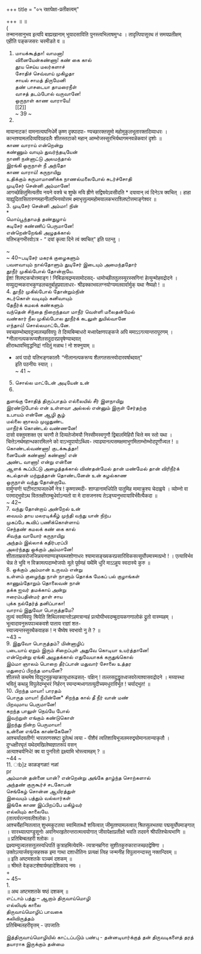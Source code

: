 +++
title = "०५ रक्षापेक्षा-प्रतीक्षत्वम्"

+++
॥ ॥   
(   
तन्मानसानुभव इत्यपि बाह्यखानाम् भूयादसाविति पुनस्त्वभिलाषमुग्धः । तादृत्पिपासुरथ तं समयप्रतीक्षम्   
एहीति पङ्कजसरः चरमीडते व ॥   
1. மாயக்கூத்தா! வாமனா!   
வினையேன்கண்ணா! கண் கை கால்   
தூய செய்ய மலர்களாச்   
சோதிச் செவ்வாய் முகிழதா   
சாயல் சாமத் திருமேனி   
தண் பாசடையா தாமரைநீள்   
வாசத் தடம்போல் வருவானே!   
ஒருநாள் காண வாராயே!   
[[2]]  
~ 39 ~   
2.   
मायानाटक! वामनात्यघनिधेर्मे कृष्ण दृक्पादपा- ण्यच्छारक्तसुमो महोमुकुलभूतारक्तदिव्याधरः । कान्तश्यामलदिव्यविग्रहदलैः शीतस्तटाको महान् आम्भोजस्सुरभिर्यथागमनवन्नेकवारं दृशोः ॥   
காண வாராய் என்றென்று   
கண்ணும் வாயும் துவர்ந்தடியேன்   
நாணி நன்னாட்டு அலமந்தால்   
இரங்கி ஒருநாள் நீ அந்தோ   
காண வாராய்! கருநாயிறு   
உதிக்கும் கருமாமாணிக்க நாணல்மலைபோல் சுடர்ச்சோதி   
முடிசேர் சென்னி அம்மானே!   
आगच्छेक्षितुमित्यतीव नयने वक्त्रे च शुष्के मयि ह्रीणे सद्विषयेऽवसीदति * दयावान् त्वं दिनेऽत्र क्वचित् । हाहा याह्युदितासितारुणमहानीलाभिनव्योत्तम क्ष्माभृत्तुल्यमहोमयालकभराश्लिष्टोत्तमाङ्गेश्वर ॥   
3. முடிசேர் சென்னி அம்மா! நின்   
*   
மொய்பூந்தாமத் தண்துழாய்   
கடிசேர் கண்ணிப் பெருமானே!   
என்றென்றேங்கி அழுதக்கால்   
यतिभङ्गभीरवोऽत्र - “ दयां कृत्वा दिने त्वं क्वचित्” इति पठन्तु ।   

~   
~ 40~படிசேர் மகரக் குழைகளும்   
பவளவாயும் நால்தோளும் துடிசேர் இடையும் அமைந்ததோர்   
தூநீர் முகில்போல் தோன்றாயே.   
ईश! श्लिष्टकचोत्तमाङ्ग ! निबिडत्वद्रम्यसामोदसद्- धामोच्छीततुलस्युरस्स्रगिन! हेत्युन्मोहवद्रोदने । मय्युद्यन्मकराभकुण्डलचतुर्बाहुप्रवालाधर- श्रीढक्काभवलग्नयोग्यमलवार्वार्मुक् यथा नैष्यहो ! ॥   
4. தூநீர் முகில்போல் தோன்றும்நின்   
சுடர்கொள் வடிவும் கனிவாயும்   
தேநீர்க் கமலக் கண்களும்   
வந்தென் சிந்தை நிறைந்தவா மாநீர் வெள்ளி மலைதன்மேல்   
வண்கார் நீல முகில்போல தூநீர்க் கடலுள் துயில்வானே   
எந்தாய்! சொல்லமாட்டேனே.   
स्वच्छाम्भोब्दवदुज्वलच्छविवपुः ते दिव्यबिम्बाधरो मध्वापेक्षणपङ्कजे अपि ममाऽऽगत्यान्तरापूरणम् । *नीलानल्पकरूप्यशैलसदुदारप्रावृषेण्याब्दवत्   
क्षीराब्धावभिवृद्धनिद्र! गदितुं मन्नाथ ! नो शक्नुयाम् ॥   
* अयं पादो यतिभङ्गकातरैः “नीलानल्पकरूप्य शैलगतसत्स्वोदारवर्षाब्दवत्"   
इति पठनीयः स्यात् ।   
~ 41 ~   
5. சொல்ல மாட்டேன் அடியேன் உன்   
6.   
துளங்கு சோதித் திருப்பாதம் எல்லையில் சீர் இளநாயிறு   
இரண்டுபோல் என் உள்ளவா அல்லல் என்னும் இருள் சேர்தற்கு   
உபாயம் என்னே ஆழி சூழ்   
மல்லை ஞாலம் முழுதுண்ட   
மாநீர்க் கொண்டல் வண்ணனே!   
दासो वक्तुमशक्त एव चरणौ ते दिव्यतेजोमयौ निस्सीमस्वगुणौ द्विबालमिहिरौ चित्ते मम स्तो यथा । चित्तेऽनर्थमहान्धकारमिलने को वाऽभ्युपायोऽब्धिव- त्याढ्यानल्पसमक्षमाभुगमिताम्भोम्भोदपूर्णोज्वल ! ॥   
கொண்டல்வண்ணா! குடக்கூத்தா!   
னையேன் கண்ணா! கண்ணா! என்   
அண்ட வாணா! என்று என்னை   
ஆளக் கூப்பிட்டு அழைத்தக்கால் விண்தன்மேல் தான் மண்மேல் தான் விரிநீர்க் கடல்தான் மற்றுத்தான் தொண்டனேன் உன் கழல்காண   
ஒருநாள் வந்து தோன்றாயே.   
वार्मुग्वर्ण! घटीनटाघजलधेर्मे नेत्र ! कृष्णास्मदी- शाण्डानामधिपेति पातुमिह मामाक्रुश्य चेदाह्वये । व्योम्नो वा परमाद्भुवोऽथ विततक्षीराम्बुधेर्वाऽन्यतो वा मे दासजनस्य तेऽङ्घ्यनुभवायाविर्भवैत्यैकदा ॥   
~ 42~   
7. வந்து தோன்றாய் அன்றேல் உன்   
வையம் தாய மலரடிக்கீழ் முந்தி வந்து யான் நிற்ப   
முகப்பே கூவிப் பணிக்கொள்ளாய்   
செந்தண் கமலக் கண் கை கால்   
சிவந்த வாயோர் கருநாயிறு   
அந்தம் இல்லாக் கதிர்பரப்பி   
அலர்ந்தது ஒக்கும் அம்மானே!   
शीताताम्रसरोजजिन्नयनपाण्यङ्घ्यब्जशोणाधरः श्यामासङ्ख्यकरप्रसारिविकसत्सूर्योपमास्मत्प्रभो ! । एत्याविर्भव चेन्न ते भुवि न विक्रामत्पदाम्भोजयोः मूले पूर्वमहं यथैमि धुरि माऽऽहूय स्वदास्ये कुरु ॥   
8. ஒக்கும் அம்மான் உருவம் என்று   
உள்ளம் குழைந்து நாள் நாளும் தொக்க மேகப் பல் குழாங்கள்   
காணும்தோறும் தொலைவன் நான்   
தக்க ஐவர் தமக்காய் அன்று   
ஈரைம்பதின்மர் தாள் சாய   
புக்க நல்தேர்த் தனிப்பாகா!   
வாராய் இதுவோ பொருத்தமே?   
तुल्यं स्वामिवपुः श्रियेति शिथिलस्वान्तोऽहमत्रान्वहं प्रत्योघीभवदम्बुदायकगणालोकं द्रुतो वास्म्यहम् ।   
भूत्वादावनुरूपपञ्चकवशे पाताय राज्ञां शत-   
स्याज्यन्तस्सुरथैकवाहक ! न चैष्येष स्वभावो नु ते ? ॥   
~43 ~   
9. இதுவோ பொருத்தம்? மின்னாழிப்   
படையாய் ஏறும் இரும் சிறைப்புள் அதுவே கொடியா உயர்த்தானே!   
என்றென்று ஏங்கி அழுதக்கால் எதுவேயாகக் கருதுங்கொல்   
இம்மா ஞாலம் பொறை தீர்ப்பான் மதுவார் சோலை உத்தர   
மதுரைப் பிறந்த மாயனே?   
शीलस्ते कथमेष विद्युदनुकृच्छक्रायुधारूढसत्- पक्षिन् ! तल्लसदुद्धृतध्वजवरेत्यश्वासवद्रोदने । मय्यास्था भवितुं कथन्नु विपुलेदम्भूभरं निर्हरन् स्यन्दन्मध्वगतत्युदीच्यमधुराविर्भूत ! चर्याद्भुत! ॥   
10. பிறந்த மாயா! பாரதம்   
பொருத மாயா! நீயின்னே* சிறந்த கால் தீ நீர் வான் மண்   
பிறவுமாய பெருமானே!   
கறந்த பாலுள் நெய்யே போல்   
இவற்றுள் எங்கும் கண்டுகொள்   
இறந்து நின்ற பெருமாயா!   
உன்னை எங்கே காண்கேனே?   
आश्चर्यादवतीर्ण! भारतरणस्रष्टा द्रुतेत्थं त्वया - पीशैवं त्वतिशायिभूजलमरुद्व्योमानलान्याकृतौ ।   
दुग्धक्षीरघृतं यथेदमखिलेष्वज्ञातरूपं वसन्   
अत्याश्चर्यनिधे! क्व वा पुनरितो द्रक्ष्यामि भोस्त्वामहम् ? ॥   
~44 ~   
11. াb]z काळङ्गळा! नळां   
pr   
அம்மான் தன்னை யான்? என்றென்று அங்கே தாழ்ந்த சொற்களால்   
அந்தண் குருகூர்ச் சடகோபன்   
செங்கேழ் சொன்ன ஆயிரத்துள்   
இவையும் பத்தும் வல்லார்கள்   
இங்கே காண இப்பிறப்பே மகிழ்வர்   
எல்லியும் காலையே.   
(तात्पर्यरत्नावलीश्लोकः )   
आश्चर्येहान्वितत्वात् शुभमकुटतया स्वामिताब्धौ शयित्वात् जीमूतश्यामलत्वात् श्रितसुलभतया पद्मसूर्योपमाङ्गात् । सारथ्यात्पाण्डुसूनोः अवनिभरहृतेरन्तरात्मत्वयोगात् जीवापेक्षाप्रतीक्षो भवति तदवने श्रीपतिश्चेत्यभाणि ॥   
॥ प्रतिबिम्बलहरी श्लोकः ॥   
द्रक्ष्याम्युज्वलसत्तुलस्यधिपतिं कुत्राहमित्येवमि- त्यत्रानम्रगिरा सुशीतकुरुकाराजच्छठद्वेषिणा । उक्तेऽत्यार्जवयुत्सहस्रक इमा गाथा दशाधीतिनः प्रत्यक्षं त्विह जन्मनीह विपुलानन्दास्तु नक्तन्दिवम् ॥   
॥ इति अष्टमशतके पञ्चमं दशकम् ॥   
॥ श्रीमते वेङ्कटशेषार्यमहादेशिकाय नमः ।   
+   
~ 45~   
1.   
॥ अथ अष्टमशतके षष्ठं दशकम् ॥   
எட்டாம் பத்து – ஆறாம் திருவாய்மொழி   
எல்லியுங் காலை   
திருவாய்மொழிப் பாவகை   
கலிவிருத்தம்   
प्रतिबिम्बलहरीवृत्तम् - उपजातिः   

இத்திருவாய்மொழியில் காட்டப்படும் பண்பு - தன்னடியார்க்குத் தன் திருவடிகளைத் தரத் தயாராக இருக்கும் தன்மை   

